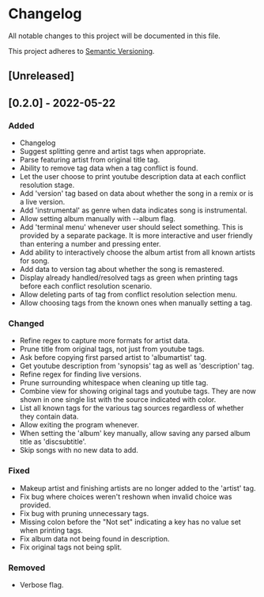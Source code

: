 # Changelog

All notable changes to this project will be documented in this file.

This project adheres to [Semantic Versioning](https://semver.org/spec/v2.0.0.html).

## [Unreleased]

## [0.2.0] - 2022-05-22

### Added

- Changelog
- Suggest splitting genre and artist tags when appropriate.
- Parse featuring artist from original title tag.
- Ability to remove tag data when a tag conflict is found.
- Let the user choose to print youtube description data at each conflict
  resolution stage.
- Add 'version' tag based on data about whether the song in a remix or
  is a live version.
- Add 'instrumental' as genre when data indicates song is instrumental.
- Allow setting album manually with --album flag.
- Add 'terminal menu' whenever user should select something. This is
  provided by a separate package. It is more interactive and user
  friendly than entering a number and pressing enter.
- Add ability to interactively choose the album artist from all known
  artists for song.
- Add data to version tag about whether the song is remastered.
- Display already handled/resolved tags as green when printing tags
  before each conflict resolution scenario.
- Allow deleting parts of tag from conflict resolution selection menu.
- Allow choosing tags from the known ones when manually setting a tag.

### Changed

- Refine regex to capture more formats for artist data.
- Prune title from original tags, not just from youtube tags.
- Ask before copying first parsed artist to 'albumartist' tag.
- Get youtube description from 'synopsis' tag as well as 'description'
  tag.
- Refine regex for finding live versions.
- Prune surrounding whitespace when cleaning up title tag.
- Combine view for showing original tags and youtube tags. They are now
  shown in one single list with the source indicated with color.
- List all known tags for the various tag sources regardless of whether
  they contain data.
- Allow exiting the program whenever.
- When setting the 'album' key manually, allow saving any parsed album
  title as 'discsubtitle'.
- Skip songs with no new data to add.

### Fixed

- Makeup artist and finishing artists are no longer added to the
  'artist' tag.
- Fix bug where choices weren't reshown when invalid choice was
  provided.
- Fix bug with pruning unnecessary tags.
- Missing colon before the "Not set" indicating a key has no value set
  when printing tags.
- Fix album data not being found in description.
- Fix original tags not being split.

### Removed

- Verbose flag.

